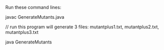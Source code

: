 Run these command lines: 

javac GenerateMutants.java

// run this program will generate 3 files: mutantplus1.txt, mutantplus2.txt, mutantplus3.txt

java GenerateMutants
